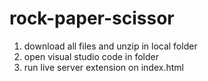 # rock-paper-scissor

1. download all files and unzip in local folder
2. open visual studio code in folder
3. run live server extension on index.html
